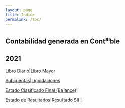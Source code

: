 ```yaml
---
layout: page
title: Indice
permalink: /toc/
---
```


## Contabilidad generada en Cont<sup>ai</sup>ble

## 2021


[Libro Diario](libro-diario.html#Inicio)|[Libro Mayor](libro-mayor.html#Inicio)

[Subcuentas](subcuentas.html#Inicio)|[Liquidaciones](liquidacion.html#Inicio)

[Estado Clasificado Final (Balance)](final.html#Inicio)|

[Estado de Resultados](tributario.html#Inicio)|[Resultado SII](resultado-sii.html#Inicio) |







